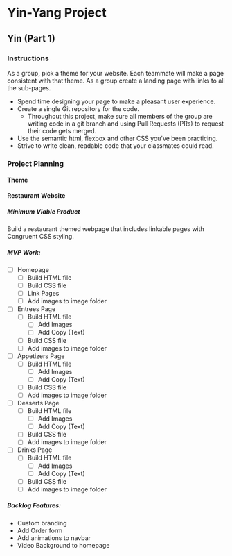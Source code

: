 # Yin-Yang Project

## Yin (Part 1)

### Instructions

As a group, pick a theme for your website. Each teammate will make a page consistent with that theme. As a group create a landing page with links to all the sub-pages.

* Spend time designing your page to make a pleasant user experience.
* Create a single Git repository for the code.
  * Throughout this project, make sure all members of the group are writing code in a git branch and using Pull Requests (PRs) to request their code gets merged.
* Use the semantic html, flexbox and other CSS you've been practicing.
* Strive to write clean, readable code that your classmates could read.

### Project Planning

#### Theme

**Restaurant Website**

##### Minimum Viable Product

Build a restaurant themed webpage that includes linkable pages with Congruent CSS styling. 

##### MVP Work:

* [ ] Homepage
  * [ ] Build HTML file
  * [ ] Build CSS file
  * [ ] Link Pages
  * [ ] Add images to image folder
* [ ] Entrees Page
  * [ ] Build HTML file
    * [ ] Add Images
    * [ ] Add Copy (Text)
  * [ ] Build CSS file
  * [ ] Add images to image folder
* [ ] Appetizers Page
  * [ ] Build HTML file
    * [ ] Add Images
    * [ ] Add Copy (Text)
  * [ ] Build CSS file
  * [ ] Add images to image folder
* [ ] Desserts Page
  * [ ] Build HTML file
    * [ ] Add Images
    * [ ] Add Copy (Text)
  * [ ] Build CSS file
  * [ ] Add images to image folder
* [ ] Drinks Page
  * [ ] Build HTML file
    * [ ] Add Images
    * [ ] Add Copy (Text)
  * [ ] Build CSS file
  * [ ] Add images to image folder

##### Backlog Features:

* Custom branding
* Add Order form
* Add animations to navbar
* Video Background to homepage
